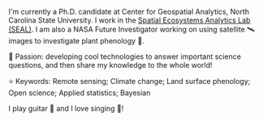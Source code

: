 <!--### Hi there 👋


**MrJGao/mrjgao** is a ✨ _special_ ✨ repository because its `README.md` (this file) appears on your GitHub profile.

Here are some ideas to get you started:

- 🔭 I’m currently working on ...
- 🌱 I’m currently learning ...
- 👯 I’m looking to collaborate on ...
- 🤔 I’m looking for help with ...
- 💬 Ask me about ...
- 📫 How to reach me: ...
- 😄 Pronouns: ...
- ⚡ Fun fact: ...
-->

I'm currently a Ph.D. candidate at Center for Geospatial Analytics, North Carolina State University. I work in the [Spatial Ecosystems Analytics Lab (SEAL)](https://ncsu-seal.netlify.app/). I am also a NASA Future Investigator working on using satellite 🛰 images to investigate plant phenology 🌱.

:rocket: Passion: developing cool technologies to answer important science questions, and then share my knowledge to the whole world! 

:star: Keywords: Remote sensing; Climate change; Land surface phenology; Open science; Applied statistics; Bayesian

I play guitar :guitar: and I love singing :microphone:!
